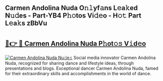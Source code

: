 ## Carmen Andolina Nuda O𝚗𝚕yf𝚊ns L𝚎a𝚔ed N𝚞𝚍es - Part-YB4 P𝚑𝚘tos Vi𝚍𝚎o - H𝚘𝚝 Part L𝚎a𝚔s zBbVu

# <h2><a href="http://kf8l4up.oniu.top/?m=Carmen+Andolina+Nuda">🔗👉 🔴 Carmen Andolina Nuda P𝚑ot𝚘𝚜 V𝚒d𝚎o</a></h2>

[![Carmen Andolina Nuda Nu𝚍e𝚜](https://i.imgur.com/0qMVB7G.gif)](http://kf8l4up.oniu.top/?m=Carmen+Andolina+Nuda)
Social media innovator Carmen Andolina Nuda, recognized for sharing dance and lifestyle ideas, through presentations and blogs. Exceptional dancer Carmen Andolina Nuda, famed for their extraordinary skills and accomplishments in the world of dance.  
